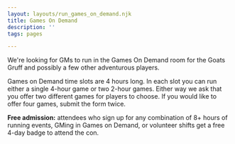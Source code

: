 ```yaml
---
layout: layouts/run_games_on_demand.njk
title: Games On Demand
description: ''
tags: pages

---
```


We're looking for GMs to run in the Games On Demand room for the Goats Gruff and possibly a few other adventurous players. 

Games on Demand time slots are 4 hours long. In each slot you can run either a single 4-hour game or two 2-hour games. Either way we ask that you offer two different games for players to choose. If you would like to offer four games, submit the form twice.

**Free admission:** attendees who sign up for any combination of 8+ hours of running events, GMing in Games on Demand, or volunteer shifts get a free 4-day badge to attend the con.